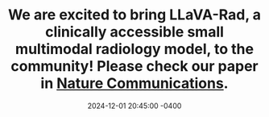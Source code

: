 ---
title: We are excited to bring LLaVA-Rad, a clinically accessible small multimodal radiology model, to the community! Please check our paper in <a href="https://www.nature.com/articles/s41467-025-58344-x" target="_blank">Nature Communications</a>.
date: 2024-12-01 20:45:00 -0400
---